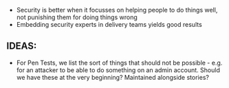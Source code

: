 - Security is better when it focusses on helping people to do things well, not punishing them for doing things wrong
- Embedding security experts in delivery teams yields good results


## IDEAS:

- For Pen Tests, we list the sort of things that should not be possible - e.g.
  for an attacker to be able to do something on an admin account. Should we
  have these at the very beginning? Maintained alongside stories?
